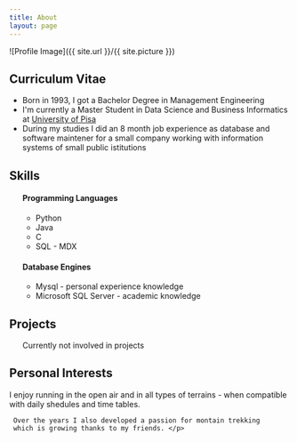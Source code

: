 ```yaml
---
title: About
layout: page
---
```

![Profile Image]({{ site.url }}/{{ site.picture }})

<h2>Curriculum Vitae</h2>

<ul class="curriculum-vitae">
	<li>Born in 1993, I got a Bachelor Degree in Management Engineering</li>
	<li>I'm currently a Master Student in Data Science and Business Informatics at
	<a href="http://www.unipi.it" target="_blank">University of Pisa</a></li>
	<li>During my studies I did an 8 month job experience as database and
        software maintener for a small company working with information systems
		of small public istitutions</li>
</ul>

<h2>Skills</h2>

<ul class="skill-list">
	<h4>Programming Languages</h4>
	<ul class="programming-languages">
		<li>Python</li>
		<li>Java</li>
		<li>C</li>
		<li>SQL - MDX</li>
	</ul>
	<h4>Database Engines</h4>
	<ul class="database-engines">
		<li>Mysql - personal experience knowledge</li>
		<li>Microsoft SQL Server - academic knowledge</li>
	</ul>
</ul>

<h2>Projects</h2>

<ul>
	<p> Currently not involved in projects </p>
</ul>

<h2>Personal Interests</h2>
<p> I enjoy running in the open air and in all types of
	 terrains - when compatible with daily shedules and time tables. 
	 
	 Over the years I also developed a passion for montain trekking
	 which is growing thanks to my friends. </p> 